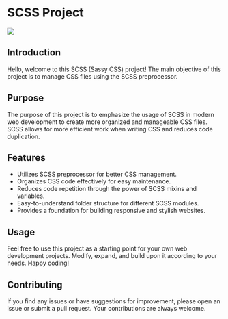 # SCSS Project
![]([https://example.com/my-gif.gif](https://share.getcloudapp.com/geuPKjQp))

## Introduction

Hello, welcome to this SCSS (Sassy CSS) project! The main objective of this project is to manage CSS files using the SCSS preprocessor.

## Purpose

The purpose of this project is to emphasize the usage of SCSS in modern web development to create more organized and manageable CSS files. SCSS allows for more efficient work when writing CSS and reduces code duplication.

## Features

- Utilizes SCSS preprocessor for better CSS management.
- Organizes CSS code effectively for easy maintenance.
- Reduces code repetition through the power of SCSS mixins and variables.
- Easy-to-understand folder structure for different SCSS modules.
- Provides a foundation for building responsive and stylish websites.

## Usage

Feel free to use this project as a starting point for your own web development projects. Modify, expand, and build upon it according to your needs. Happy coding!

## Contributing

If you find any issues or have suggestions for improvement, please open an issue or submit a pull request. Your contributions are always welcome.



#
